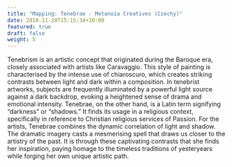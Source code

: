 ```yaml
---
title: "Mapping: Tenebrae - Metanoia Creatives (Czechy)"
date: 2018-11-28T15:15:34+10:00
featured: true
draft: false
weight: 5
---
```

Tenebrism is an artistic concept that originated during the Baroque era, closely associated with artists like Caravaggio. This style of painting is characterised by the intense use of chiaroscuro, which creates striking contrasts between light and dark within a composition. In tenebrist artworks, subjects are frequently illuminated by a powerful light source against a dark backdrop, evoking a heightened sense of drama and emotional intensity. Tenebrae, on the other hand, is a Latin term signifying “darkness” or “shadows.” It finds its usage in a religious context, specifically in reference to Christian religious services of Passion. 
For the artists, Tenebrae combines the dynamic correlation of light and shadow. The dramatic imagery casts a mesmerising spell that draws us closer to the artistry of the past. It is through these captivating contrasts that she finds her inspiration, paying homage to the timeless traditions of yesteryears while forging her own unique artistic path.